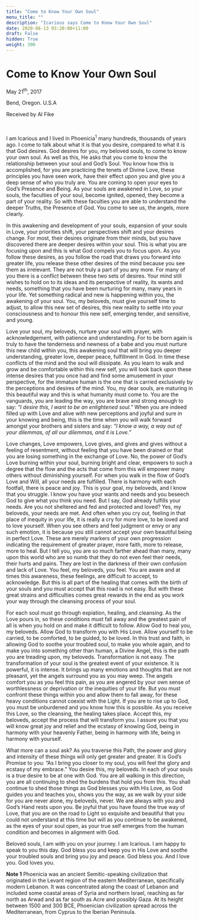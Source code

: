 ```yaml
---
title: "Come to Know Your Own Soul"
menu_title: ""
description: "Icarious says Come to Know Your Own Soul"
date: 2020-06-13 03:20:00+11:00
draft: False
hidden: True
weight: 300
---
```

# Come to Know Your Own Soul

May 21<sup>th</sup>, 2017

Bend, Oregon. U.S.A

Received by Al Fike

 

I am Icarious and I lived in Phoenicia<sup>1</sup> many hundreds, thousands of years ago. I come to talk about what it is that you desire, compared to what it is that God desires. God desires for you, my beloved souls, to come to know your own soul. As well as this, He asks that you come to know the relationship between your soul and God’s Soul. You know how this is accomplished, for you are practicing the tenets of Divine Love, these principles you have seen work, have their effect upon you and give you a deep sense of who you truly are. You are coming to open your eyes to God’s Presence and Being. As your souls are awakened in Love, so your souls, the faculties of your soul, become ignited, opened, they become a part of your reality. So with these faculties you are able to understand the deeper Truths, the Presence of God. You come to see us, the angels, more clearly. 

In this awakening and development of your souls, expansion of your souls in Love, your priorities shift, your perspectives shift and your desires change. For most, their desires originate from their minds, but you have discovered there are deeper desires within your soul. This is what you are focusing upon and this is what God compels you to focus upon. As you follow these desires, as you follow the road that draws you forward into greater life, you release these other desires of the mind because you see them as irrelevant. They are not truly a part of you any more. For many of you there is a conflict between these two sets of desires. Your mind still wishes to hold on to its ideas and its perspective of reality, its wants and needs, something that you have been nurturing for many, many years in your life. Yet something radical and new is happening within you, the awakening of your soul. You, my beloveds, must give yourself time to adjust, to allow this new set of desires, this new reality to settle into your consciousness and to honour this new self, emerging tender, and sensitive, and young. 

Love your soul, my beloveds, nurture your soul with prayer, with acknowledgement, with patience and understanding. For to be born again is truly to have the tenderness and newness of a babe and you must nurture this new child within you, this awakening soul that will bring you deeper understanding, greater love, deeper peace, fulfillment in God. In time these conflicts of the mind and the soul will dissipate. As you learn to walk and grow and be comfortable within this new self, you will look back upon these intense desires that you once had and find some amusement in your perspective, for the immature human is the one that is carried exclusively by the perceptions and desires of the mind. You, my dear souls, are maturing in this beautiful way and this is what humanity must come to. You are the vanguards, you are leading the way, you are brave and strong enough to say: *“I desire this, I want to be an enlightened soul.”* When you are indeed filled up with Love and alive with new perceptions and joyful and sure in your knowing and being, this is the time when you will walk forward amongst your brothers and sisters and say: *“I know a way, a way out of your dilemmas, of all our dilemmas, and it is Love.”* 

Love changes, Love empowers, Love gives, and gives and gives without a feeling of resentment, without feeling that you have been drained or that you are losing something in the exchange of Love. No, the power of God’s Love burning within your soul, burning bright and clear, empowers to such a degree that the flow and the acts that come from this will empower many others without diminishing yourself. For when you walk in the flow of God’s Love and Will, all your needs are fulfilled. There is harmony with each footfall, there is peace and joy. This is your goal, my beloveds, and I know that you struggle. I know you have your wants and needs and you beseech God to give what you think you need. But I say, God already fulfills your needs. Are you not sheltered and fed and protected and loved? Yes, my beloveds, your needs are met. And often when you cry out, feeling in that place of inequity in your life, it is really a cry for more love, to be loved and to love yourself. When you see others and feel judgment or envy or any such emotion, it is because you still cannot accept your own beautiful being in perfect Love. These are merely markers of your own progression indicating the requirement of greater prayer, more faith, more to release, more to heal. But I tell you, you are so much farther ahead than many, many upon this world who are so numb that they do not even feel their needs, their hurts and pains. They are lost in the darkness of their own confusion and lack of Love. You feel, my beloveds, you feel. You are aware and at times this awareness, these feelings, are difficult to accept, to acknowledge. But this is all part of the healing that comes with the birth of your souls and you must accept that this road is not easy. But with these great strains and difficulties comes great rewards in the end as you work your way through the cleansing process of your soul. 

For each soul must go through expiation, healing, and cleansing. As the Love pours in, so these conditions must fall away and the greatest pain of all is when you hold on and make it difficult to follow. Allow God to heal you, my beloveds. Allow God to transform you with His Love. Allow yourself to be carried, to be comforted, to be guided, to be loved. In this trust and faith, in allowing God to soothe your troubled soul, to make you whole again, and to make you into something other than human, a Divine Angel, this is the path you are treading upon, my beloveds. Transformation is not easy. The transformation of your soul is the greatest event of your existence. It is powerful, it is intense. It brings up many emotions and thoughts that are not pleasant, yet the angels surround you as you may weep. The angels comfort you as you feel this pain, as you are angered by your own sense of worthlessness or deprivation or the inequities of your life. But you must confront these things within you and allow them to fall away, for these heavy conditions cannot coexist with the Light. If you are to rise up to God, you must be unburdened and you know how this is possible. As you receive this Love, so the cleansing, the healing takes place. Accept this, my beloveds, accept the process that will transform you. I assure you that you will know great joy and relief and the ecstasy of knowing God, being in harmony with your heavenly Father, being in harmony with life, being in harmony with yourself. 

What more can a soul ask? As you traverse this Path, the power and glory and intensity of these things will only get greater and greater. It is God’s Promise to you: “As I bring you closer to my soul, you will feel the glory and ecstasy of my embrace.” You desire this, my beloveds. In each of your souls is a true desire to be at one with God. You are all walking in this direction, you are all continuing to shed the burdens that hold you from this. You shall continue to shed those things as God blesses you with His Love, as God guides you and teaches you, shows you the way, as we walk by your side for you are never alone, my beloveds, never. We are always with you and God’s Hand rests upon you. Be joyful that you have found the true way of Love, that you are on the road to Light so exquisite and beautiful that you could not understand at this time but will as you continue to be awakened, as the eyes of your soul open, as your true self emerges from the human condition and becomes in alignment with God. 

Beloved souls, I am with you on your journey. I am Icarious. I am happy to speak to you this day. God bless you and keep you in His Love and soothe your troubled souls and bring you joy and peace. God bless you. And I love you. God loves you.

**Note 1** Phoenicia was an ancient Semitic-speaking civilization that originated in the Levant region of the eastern Mediterranean, specifically modern Lebanon. It was concentrated along the coast of Lebanon and included some coastal areas of Syria and northern Israel, reaching as far north as Arwad and as far south as Acre and possibly Gaza. At its height between 1500 and 300 BCE, Phoenician civilization spread across the Mediterranean, from Cyprus to the Iberian Peninsula.